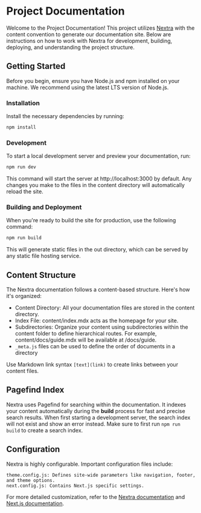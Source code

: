 # Project Documentation

Welcome to the Project Documentation! This project utilizes [Nextra](https://nextra.site/) with the content convention to generate our documentation site. Below are instructions on how to work with Nextra for development, building, deploying, and understanding the project structure.

## Getting Started

Before you begin, ensure you have Node.js and npm installed on your machine. We recommend using the latest LTS version of Node.js.

### Installation

Install the necessary dependencies by running:

```bash
npm install
```	

### Development

To start a local development server and preview your documentation, run:
```bash
npm run dev 
```
		
This command will start the server at http://localhost:3000 by default. Any changes you make to the files in the content directory will automatically reload the site.

### Building and Deployment

When you're ready to build the site for production, use the following command:
```bash 
npm run build
```	

This will generate static files in the out directory, which can be served by any static file hosting service.

## Content Structure
The Nextra documentation follows a content-based structure. Here's how it's organized:

- Content Directory: All your documentation files are stored in the content directory.
- Index File: content/index.mdx acts as the homepage for your site.
- Subdirectories: Organize your content using subdirectories within the content folder to define hierarchical routes. For example, content/docs/guide.mdx will be available at /docs/guide.
- `_meta.js` files can be used to define the order of documents in a directory

Use Markdown link syntax `[text](link)` to create links between your content files.

## Pagefind Index

Nextra uses Pagefind for searching within the documentation. It indexes your content automatically during the **build** process for fast and precise search results. When first starting a development server, the search index will not exist and show an error instead. Make sure to first run `npm run build` to create a search index.

## Configuration

Nextra is highly configurable. Important configuration files include:

    theme.config.js: Defines site-wide parameters like navigation, footer, and theme options.
    next.config.js: Contains Next.js specific settings.

For more detailed customization, refer to the [Nextra documentation](https://nextra.site/docs) and [Next.js documentation](https://nextjs.org/docs).
